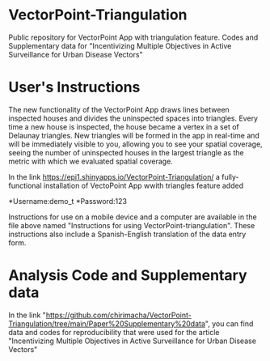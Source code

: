 # VectorPoint-Triangulation
Public repository for VectorPoint App with triangulation feature.
Codes and Supplementary data for "Incentivizing Multiple Objectives in Active Surveillance for Urban Disease Vectors"

# User's Instructions 
The new functionality of the VectorPoint App draws lines between inspected houses and divides the uninspected spaces into triangles. Every time a new house is inspected, the house became a vertex in a set of Delaunay triangles. New triangles will be formed in the app in real-time and will be immediately visible to you, allowing you to see your spatial coverage, seeing the number of uninspected houses in the largest triangle as the metric with which we evaluated spatial coverage.

In the link https://epi1.shinyapps.io/VectorPoint-Triangulation/ a fully-functional installation of VectoPoint App wwith triangles feature added

*Username:demo_t
*Password:123

Instructions for use on a mobile device and a computer are available in the file above named "Instructions for using VectorPoint-triangulation".
These instructions also include a Spanish-English translation of the data entry form.

# Analysis Code and Supplementary data 
In the link "https://github.com/chirimacha/VectorPoint-Triangulation/tree/main/Paper%20Supplementary%20data", you can find data and codes for reproducibility that were used for the article "Incentivizing Multiple Objectives in Active Surveillance for Urban Disease Vectors"
